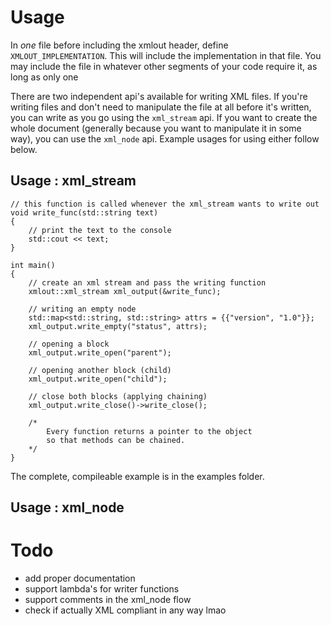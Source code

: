# Usage

In *one* file before including the xmlout header, define `XMLOUT_IMPLEMENTATION`. This will include the implementation in that file. You may include the file in whatever other segments of your code require it, as long as only one

There are two independent api's available for writing XML files. If you're writing files and don't need to manipulate the file at all before it's written, you can write as you go using the `xml_stream` api. If you want to create the whole document (generally because you want to manipulate it in some way), you can use the `xml_node` api. Example usages for using either follow below.

## Usage : xml_stream

```
// this function is called whenever the xml_stream wants to write out
void write_func(std::string text)
{
    // print the text to the console
    std::cout << text;
}

int main()
{
    // create an xml stream and pass the writing function
    xmlout::xml_stream xml_output(&write_func);

    // writing an empty node
    std::map<std::string, std::string> attrs = {{"version", "1.0"}};
    xml_output.write_empty("status", attrs);

    // opening a block
    xml_output.write_open("parent");

    // opening another block (child)
    xml_output.write_open("child");

    // close both blocks (applying chaining)
    xml_output.write_close()->write_close();

    /*
        Every function returns a pointer to the object
        so that methods can be chained.
    */
}
```

The complete, compileable example is in the examples folder.

## Usage : xml_node


# Todo
- add proper documentation
- support lambda's for writer functions
- support comments in the xml_node flow
- check if actually XML compliant in any way lmao